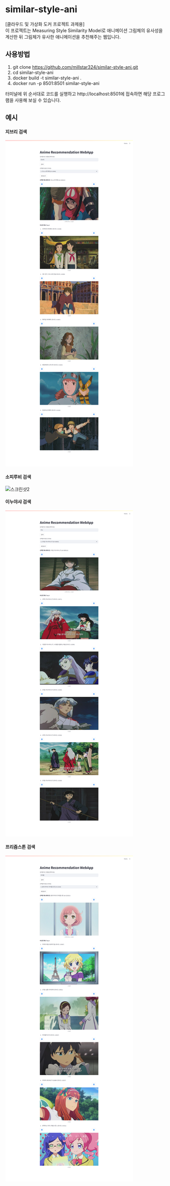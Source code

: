 # similar-style-ani
[클라우드 및 가상화 도커 프로젝트 과제용]  
이 프로젝트는 Measuring Style Similarity Model로 애니메이션 그림체의 유사성을 계산한 뒤 그림체가 유사한 애니메이션을 추천해주는 웹입니다.

## 사용방법
1.   git clone https://github.com/millstar324/similar-style-ani.git
2.   cd similar-style-ani
3.   docker build -t similar-style-ani .
4.   docker run -p 8501:8501 similar-style-ani

터미널에 위 순서대로 코드를 실행하고 http://localhost:8501에 접속하면 해당 프로그램을 사용해 보실 수 있습니다.

## 예시
#### 지브리 검색
![스크린샷1](예시/지브리예시.png)
#### 소피루비 검색
![스크린샷2](예시/소피루비예시.png)
#### 이누야샤 검색
![스크린샷3](예시/이누야샤예시.png)
#### 프리즘스톤 검색
![스크린샷4](예시/프리즘스톤예시.png)
